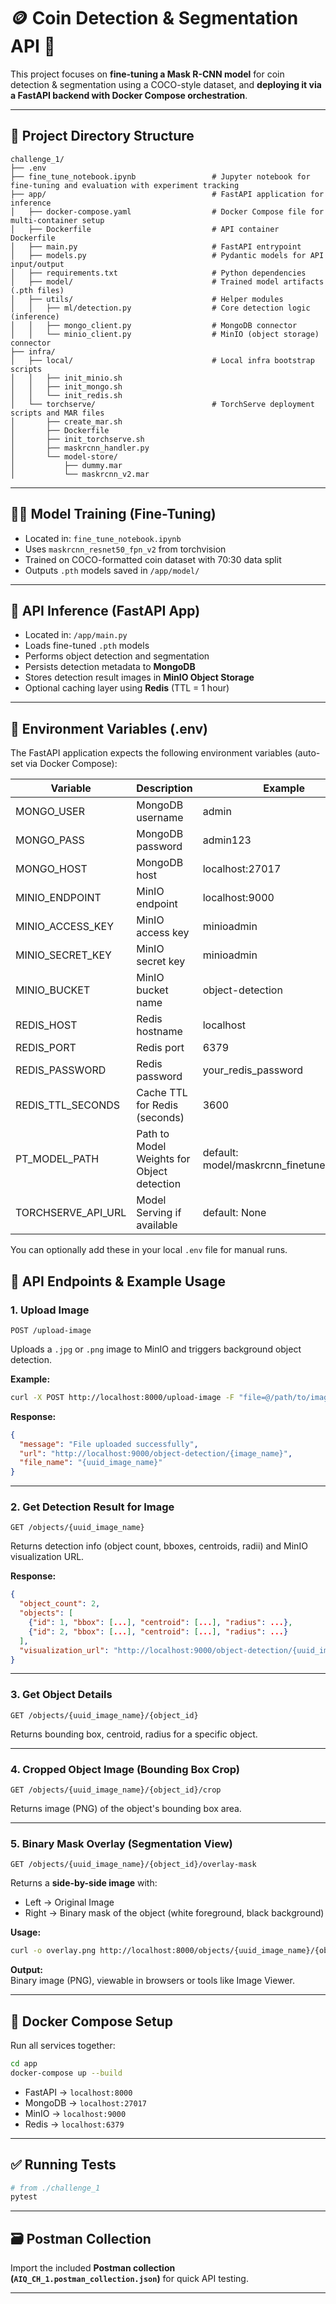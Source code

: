 
# 🪙 Coin Detection & Segmentation API 🚀

This project focuses on **fine-tuning a Mask R-CNN model** for coin detection & segmentation using a COCO-style dataset, and **deploying it via a FastAPI backend with Docker Compose orchestration**.

---

## 📂 Project Directory Structure

```
challenge_1/
├── .env
├── fine_tune_notebook.ipynb                 # Jupyter notebook for fine-tuning and evaluation with experiment tracking
├── app/                                     # FastAPI application for inference
│   ├── docker-compose.yaml                  # Docker Compose file for multi-container setup
│   ├── Dockerfile                           # API container Dockerfile
│   ├── main.py                              # FastAPI entrypoint
│   ├── models.py                            # Pydantic models for API input/output
│   ├── requirements.txt                     # Python dependencies
│   ├── model/                               # Trained model artifacts (.pth files)
│   ├── utils/                               # Helper modules
│   │   ├── ml/detection.py                  # Core detection logic (inference)
│   │   ├── mongo_client.py                  # MongoDB connector
│   │   └── minio_client.py                  # MinIO (object storage) connector
├── infra/
│   ├── local/                               # Local infra bootstrap scripts
│   │   ├── init_minio.sh
│   │   ├── init_mongo.sh
│   │   └── init_redis.sh
│   └── torchserve/                          # TorchServe deployment scripts and MAR files
│       ├── create_mar.sh
│       ├── Dockerfile
│       ├── init_torchserve.sh
│       ├── maskrcnn_handler.py
│       └── model-store/
│           ├── dummy.mar
│           └── maskrcnn_v2.mar
```

---

## 🏋️‍♂️ Model Training (Fine-Tuning)

- Located in: `fine_tune_notebook.ipynb`
- Uses `maskrcnn_resnet50_fpn_v2` from torchvision
- Trained on COCO-formatted coin dataset with 70:30 data split
- Outputs `.pth` models saved in `/app/model/`

---

## 🧪 API Inference (FastAPI App)

- Located in: `/app/main.py`
- Loads fine-tuned `.pth` models
- Performs object detection and segmentation
- Persists detection metadata to **MongoDB**
- Stores detection result images in **MinIO Object Storage**
- Optional caching layer using **Redis** (TTL = 1 hour)

---


## 🌱 Environment Variables (.env)

The FastAPI application expects the following environment variables (auto-set via Docker Compose):

| Variable | Description                                | Example                                  |
|---|--------------------------------------------|------------------------------------------|
| MONGO_USER | MongoDB username                           | admin                                    |
| MONGO_PASS | MongoDB password                           | admin123                                 |
| MONGO_HOST | MongoDB host                               | localhost:27017                          |
| MINIO_ENDPOINT | MinIO endpoint                             | localhost:9000                           |
| MINIO_ACCESS_KEY | MinIO access key                           | minioadmin                               |
| MINIO_SECRET_KEY | MinIO secret key                           | minioadmin                               |
| MINIO_BUCKET | MinIO bucket name                          | object-detection                         |
| REDIS_HOST | Redis hostname                             | localhost                                |
| REDIS_PORT | Redis port                                 | 6379                                     |
| REDIS_PASSWORD | Redis password                             | your_redis_password                      |
| REDIS_TTL_SECONDS | Cache TTL for Redis (seconds)              | 3600                                     |
| PT_MODEL_PATH | Path to Model Weights for Object detection | default: model/maskrcnn_finetuned_v2.pth |
| TORCHSERVE_API_URL | Model Serving if available                 | default: None                            |

You can optionally add these in your local `.env` file for manual runs.



## 📡 API Endpoints & Example Usage

### 1. **Upload Image**

`POST /upload-image`

Uploads a `.jpg` or `.png` image to MinIO and triggers background object detection.

**Example:**
```bash
curl -X POST http://localhost:8000/upload-image -F "file=@/path/to/image.jpg"
```

**Response:**
```json
{
  "message": "File uploaded successfully",
  "url": "http://localhost:9000/object-detection/{image_name}",
  "file_name": "{uuid_image_name}"
}
```

---

### 2. **Get Detection Result for Image**

`GET /objects/{uuid_image_name}`

Returns detection info (object count, bboxes, centroids, radii) and MinIO visualization URL.

**Response:**
```json
{
  "object_count": 2,
  "objects": [
    {"id": 1, "bbox": [...], "centroid": [...], "radius": ...},
    {"id": 2, "bbox": [...], "centroid": [...], "radius": ...}
  ],
  "visualization_url": "http://localhost:9000/object-detection/{uuid_image_name}_masked.png"
}
```

---

### 3. **Get Object Details**

`GET /objects/{uuid_image_name}/{object_id}`

Returns bounding box, centroid, radius for a specific object.

---

### 4. **Cropped Object Image (Bounding Box Crop)**

`GET /objects/{uuid_image_name}/{object_id}/crop`

Returns image (PNG) of the object's bounding box area.

---

### 5. **Binary Mask Overlay (Segmentation View)**

`GET /objects/{uuid_image_name}/{object_id}/overlay-mask`

Returns a **side-by-side image** with:  
- Left → Original Image  
- Right → Binary mask of the object (white foreground, black background)

**Usage:**
```bash
curl -o overlay.png http://localhost:8000/objects/{uuid_image_name}/{object_id}/overlay-mask
```

**Output:**  
Binary image (PNG), viewable in browsers or tools like Image Viewer.

---

## 🐳 Docker Compose Setup

Run all services together:

```bash
cd app
docker-compose up --build
```

- FastAPI → `localhost:8000`
- MongoDB → `localhost:27017`
- MinIO → `localhost:9000`
- Redis → `localhost:6379`

---

## ✅ Running Tests

```bash
# from ./challenge_1
pytest
```

---

## 🗃️ Postman Collection

Import the included **Postman collection (`AIQ_CH_1.postman_collection.json`)** for quick API testing.

---
